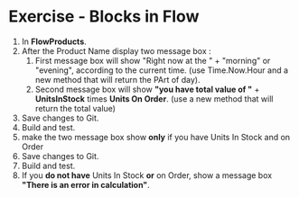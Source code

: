 ﻿# Exercise - Blocks in Flow

1.	In **FlowProducts**.
2.  After the Product Name display two message box :
    1. First message box  will show "Right now at the " + "morning" or "evening", according to the current time. (use Time.Now.Hour and a new method that will return the PArt of day). 
    2. Second message box will show **"you have total value of "** + **UnitsInStock** times **Units On Order**. (use a new method that will return the total value)
3.	Save changes to Git.
4.  Build and test.
4.  make the two message box show **only** if you have Units In Stock and on Order
5.	Save changes to Git.
7.  Build and test.
6.  If you **do not have** Units In Stock **or** on Order, show a message box **"There is an error in calculation"**.






